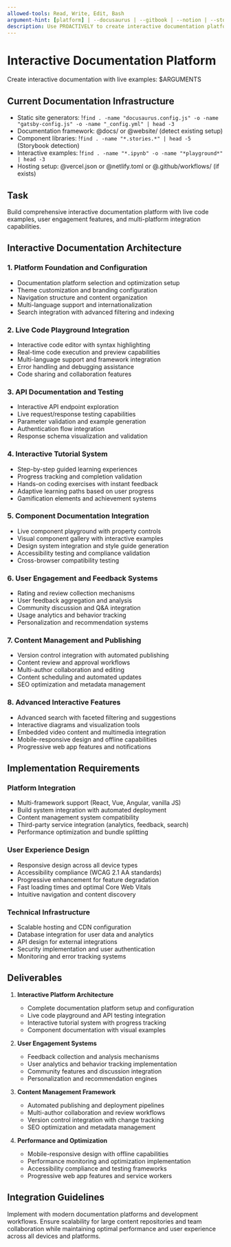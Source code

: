 ```yaml
---
allowed-tools: Read, Write, Edit, Bash
argument-hint: [platform] | --docusaurus | --gitbook | --notion | --storybook | --jupyter | --comprehensive
description: Use PROACTIVELY to create interactive documentation platforms with live examples, code playgrounds, and user engagement features
---
```


# Interactive Documentation Platform

Create interactive documentation with live examples: $ARGUMENTS

## Current Documentation Infrastructure

- Static site generators: !`find . -name "docusaurus.config.js" -o -name "gatsby-config.js" -o -name "_config.yml" | head -3`
- Documentation framework: @docs/ or @website/ (detect existing setup)
- Component libraries: !`find . -name "*.stories.*" | head -5` (Storybook detection)
- Interactive examples: !`find . -name "*.ipynb" -o -name "*playground*" | head -3`
- Hosting setup: @vercel.json or @netlify.toml or @.github/workflows/ (if exists)

## Task

Build comprehensive interactive documentation platform with live code examples, user engagement features, and multi-platform integration capabilities.

## Interactive Documentation Architecture

### 1. Platform Foundation and Configuration
- Documentation platform selection and optimization setup
- Theme customization and branding configuration
- Navigation structure and content organization
- Multi-language support and internationalization
- Search integration with advanced filtering and indexing

### 2. Live Code Playground Integration
- Interactive code editor with syntax highlighting
- Real-time code execution and preview capabilities
- Multi-language support and framework integration
- Error handling and debugging assistance
- Code sharing and collaboration features

### 3. API Documentation and Testing
- Interactive API endpoint exploration
- Live request/response testing capabilities
- Parameter validation and example generation
- Authentication flow integration
- Response schema visualization and validation

### 4. Interactive Tutorial System
- Step-by-step guided learning experiences
- Progress tracking and completion validation
- Hands-on coding exercises with instant feedback
- Adaptive learning paths based on user progress
- Gamification elements and achievement systems

### 5. Component Documentation Integration
- Live component playground with property controls
- Visual component gallery with interactive examples
- Design system integration and style guide generation
- Accessibility testing and compliance validation
- Cross-browser compatibility testing

### 6. User Engagement and Feedback Systems
- Rating and review collection mechanisms
- User feedback aggregation and analysis
- Community discussion and Q&A integration
- Usage analytics and behavior tracking
- Personalization and recommendation systems

### 7. Content Management and Publishing
- Version control integration with automated publishing
- Content review and approval workflows
- Multi-author collaboration and editing
- Content scheduling and automated updates
- SEO optimization and metadata management

### 8. Advanced Interactive Features
- Advanced search with faceted filtering and suggestions
- Interactive diagrams and visualization tools
- Embedded video content and multimedia integration
- Mobile-responsive design and offline capabilities
- Progressive web app features and notifications

## Implementation Requirements

### Platform Integration
- Multi-framework support (React, Vue, Angular, vanilla JS)
- Build system integration with automated deployment
- Content management system compatibility
- Third-party service integration (analytics, feedback, search)
- Performance optimization and bundle splitting

### User Experience Design
- Responsive design across all device types
- Accessibility compliance (WCAG 2.1 AA standards)
- Progressive enhancement for feature degradation
- Fast loading times and optimal Core Web Vitals
- Intuitive navigation and content discovery

### Technical Infrastructure
- Scalable hosting and CDN configuration
- Database integration for user data and analytics
- API design for external integrations
- Security implementation and user authentication
- Monitoring and error tracking systems

## Deliverables

1. **Interactive Platform Architecture**
   - Complete documentation platform setup and configuration
   - Live code playground and API testing integration
   - Interactive tutorial system with progress tracking
   - Component documentation with visual examples

2. **User Engagement Systems**
   - Feedback collection and analysis mechanisms
   - User analytics and behavior tracking implementation
   - Community features and discussion integration
   - Personalization and recommendation engines

3. **Content Management Framework**
   - Automated publishing and deployment pipelines
   - Multi-author collaboration and review workflows
   - Version control integration with change tracking
   - SEO optimization and metadata management

4. **Performance and Optimization**
   - Mobile-responsive design with offline capabilities
   - Performance monitoring and optimization implementation
   - Accessibility compliance and testing frameworks
   - Progressive web app features and service workers

## Integration Guidelines

Implement with modern documentation platforms and development workflows. Ensure scalability for large content repositories and team collaboration while maintaining optimal performance and user experience across all devices and platforms.